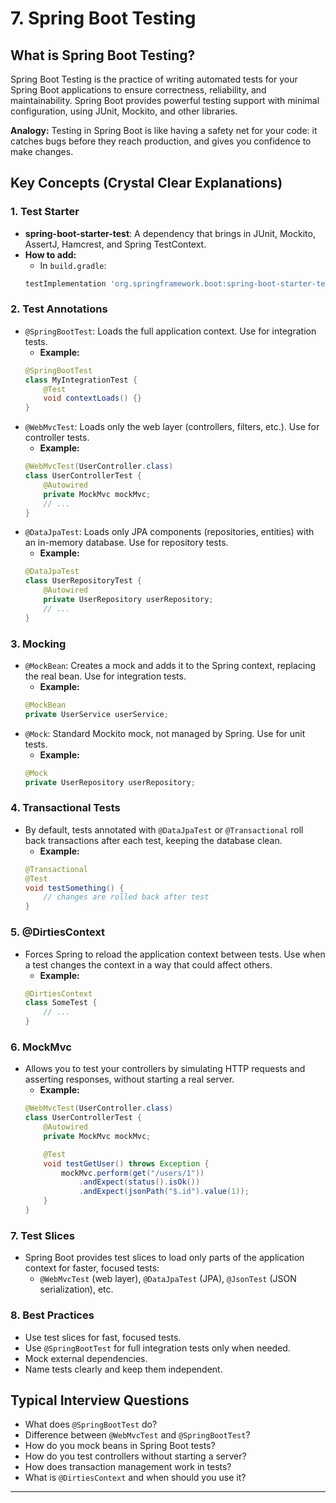 # 7. Spring Boot Testing

## What is Spring Boot Testing?
Spring Boot Testing is the practice of writing automated tests for your Spring Boot applications to ensure correctness, reliability, and maintainability. Spring Boot provides powerful testing support with minimal configuration, using JUnit, Mockito, and other libraries.

**Analogy:**
Testing in Spring Boot is like having a safety net for your code: it catches bugs before they reach production, and gives you confidence to make changes.

## Key Concepts (Crystal Clear Explanations)

### 1. Test Starter
- **spring-boot-starter-test**: A dependency that brings in JUnit, Mockito, AssertJ, Hamcrest, and Spring TestContext.
- **How to add:**
    - In `build.gradle`:
    ```groovy
    testImplementation 'org.springframework.boot:spring-boot-starter-test'
    ```

### 2. Test Annotations
- `@SpringBootTest`: Loads the full application context. Use for integration tests.
    - **Example:**
    ```java
    @SpringBootTest
    class MyIntegrationTest {
        @Test
        void contextLoads() {}
    }
    ```
- `@WebMvcTest`: Loads only the web layer (controllers, filters, etc.). Use for controller tests.
    - **Example:**
    ```java
    @WebMvcTest(UserController.class)
    class UserControllerTest {
        @Autowired
        private MockMvc mockMvc;
        // ...
    }
    ```
- `@DataJpaTest`: Loads only JPA components (repositories, entities) with an in-memory database. Use for repository tests.
    - **Example:**
    ```java
    @DataJpaTest
    class UserRepositoryTest {
        @Autowired
        private UserRepository userRepository;
        // ...
    }
    ```

### 3. Mocking
- `@MockBean`: Creates a mock and adds it to the Spring context, replacing the real bean. Use for integration tests.
    - **Example:**
    ```java
    @MockBean
    private UserService userService;
    ```
- `@Mock`: Standard Mockito mock, not managed by Spring. Use for unit tests.
    - **Example:**
    ```java
    @Mock
    private UserRepository userRepository;
    ```

### 4. Transactional Tests
- By default, tests annotated with `@DataJpaTest` or `@Transactional` roll back transactions after each test, keeping the database clean.
    - **Example:**
    ```java
    @Transactional
    @Test
    void testSomething() {
        // changes are rolled back after test
    }
    ```

### 5. @DirtiesContext
- Forces Spring to reload the application context between tests. Use when a test changes the context in a way that could affect others.
    - **Example:**
    ```java
    @DirtiesContext
    class SomeTest {
        // ...
    }
    ```

### 6. MockMvc
- Allows you to test your controllers by simulating HTTP requests and asserting responses, without starting a real server.
    - **Example:**
    ```java
    @WebMvcTest(UserController.class)
    class UserControllerTest {
        @Autowired
        private MockMvc mockMvc;

        @Test
        void testGetUser() throws Exception {
            mockMvc.perform(get("/users/1"))
                .andExpect(status().isOk())
                .andExpect(jsonPath("$.id").value(1));
        }
    }
    ```

### 7. Test Slices
- Spring Boot provides test slices to load only parts of the application context for faster, focused tests:
    - `@WebMvcTest` (web layer), `@DataJpaTest` (JPA), `@JsonTest` (JSON serialization), etc.

### 8. Best Practices
- Use test slices for fast, focused tests.
- Use `@SpringBootTest` for full integration tests only when needed.
- Mock external dependencies.
- Name tests clearly and keep them independent.

## Typical Interview Questions
- What does `@SpringBootTest` do?
- Difference between `@WebMvcTest` and `@SpringBootTest`?
- How do you mock beans in Spring Boot tests?
- How do you test controllers without starting a server?
- How does transaction management work in tests?
- What is `@DirtiesContext` and when should you use it?

---

